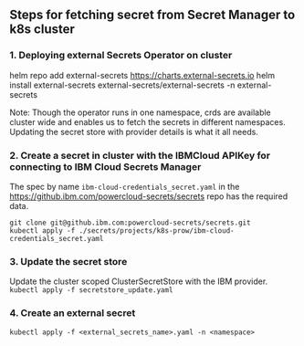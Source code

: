 ## Steps for fetching secret from Secret Manager to k8s cluster

### 1. Deploying external Secrets Operator on cluster
helm repo add external-secrets https://charts.external-secrets.io
helm install external-secrets external-secrets/external-secrets -n external-secrets

Note: Though the operator runs in one namespace, crds are available cluster wide and enables us to fetch the secrets in different namespaces.
Updating the secret store with provider details is what it all needs.

### 2. Create a secret in cluster with the IBMCloud APIKey for connecting to IBM Cloud Secrets Manager
The spec by name `ibm-cloud-credentials_secret.yaml` in the https://github.ibm.com/powercloud-secrets/secrets repo has the required data.
```
git clone git@github.ibm.com:powercloud-secrets/secrets.git
kubectl apply -f ./secrets/projects/k8s-prow/ibm-cloud-credentials_secret.yaml
```

### 3. Update the secret store
Update the cluster scoped ClusterSecretStore with the IBM provider.
`kubectl apply -f secretstore_update.yaml`

### 4. Create an external secret
`kubectl apply -f <external_secrets_name>.yaml -n <namespace>`
